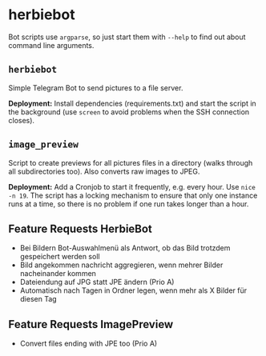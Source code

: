 # herbiebot

Bot scripts use `argparse`, so just start them with `--help` to find out about
command line arguments.

## `herbiebot`

Simple Telegram Bot to send pictures to a file server.

**Deployment:** Install dependencies (requirements.txt) and start the script 
in the background (use `screen` to avoid problems when the SSH connection 
closes).  

## `image_preview`

Script to create previews for all pictures files in a directory (walks 
through all subdirectories too). Also converts raw images to JPEG.

**Deployment:** Add a Cronjob to start it frequently, e.g. every hour. Use 
`nice -n 19`. The script has a locking mechanism to ensure that only one 
instance runs at a time, so there is no problem if one run takes longer than
a hour.

## Feature Requests HerbieBot

- Bei Bildern Bot-Auswahlmenü als Antwort, ob das Bild trotzdem gespeichert werden soll
- Bild angekommen nachricht aggregieren, wenn mehrer Bilder nacheinander kommen
- Dateiendung auf JPG statt JPE ändern (Prio A)
- Automatisch nach Tagen in Ordner legen, wenn mehr als X Bilder für diesen Tag

## Feature Requests ImagePreview

- Convert files ending with JPE too (Prio A)